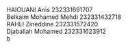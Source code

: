 HAIOUANI Anis 232331691707 <br />
Belkaim Mohamed Mehdi 232331432718 <br />
RAHLI Zineddine 232331572420 <br />
Djaballah Mohamed 232331623912 <br />
b  <br />
